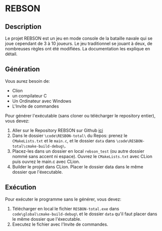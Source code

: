 # REBSON

## Description
Le projet REBSON est un jeu en mode console de la bataille navale qui se joue cependant de 3 à 10 joueurs. Le jeu traditionnel se jouant à deux, de nombreuses règles ont été modifiées. La documentation les explique en détail.

## Génération
Vous aurez besoin de:

- Clion
- un compilateur C
- Un Ordinateur avec Windows
- L'Invite de commandes

Pour générer l'exécutable (sans cloner ou télécharger le repository entier), vous devez:
1. Aller sur le Repository REBSON sur Github [ici](https://github.com/cpnvbenoit/REBSON)
1. Dans le dossier `\code\RESBON-total\` du Repos: prenez le `CMakeLists.txt` et le `main.c`, et le dossier `data` dans `\code\RESBON-total\cmake-build-debug\`.
1. Placez-les dans un dossier en local `rebson_test` (ou autre dossier nommé sans accent ni espace). Ouvrez le `CMakeLists.txt` avec CLion puis ouvrez le main.c avec CLion.
1. Builder le projet dans CLion. Placer le dossier data dans le même dossier que l'éxecutable.

## Exécution
Pour exécuter le programme sans le générer, vous devez:

1. Télécharger en local le fichier `RESBON-total.exe` dans `code\global\cmake-build-debug\` et le dossier `data` qu'il faut placer dans le même dossier que l'éxecutable.
1. Executez le fichier avec l'Invite de commandes.
